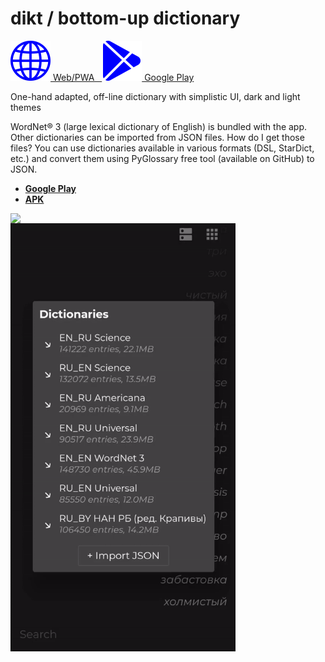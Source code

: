 # dikt / bottom-up dictionary
<p float="left">

  <a href="#" target="_blank">
     <img src="https://raw.githubusercontent.com/maxim-saplin/dikt/master/_misc/web.svg" width="64"/>
     Web/PWA
     &nbsp;
  </a>

  <a href="#" target="_blank">
     <img src="https://raw.githubusercontent.com/maxim-saplin/dikt/master/_misc/google-play.svg" width="64"/>
     Google Play
  </a>

</p>

One-hand adapted, off-line dictionary with simplistic UI, dark and light themes

WordNet® 3 (large lexical dictionary of English) is bundled with the app. Other dictionaries can be imported from JSON files. How do I get those files? You can use dictionaries available in various formats (DSL, StarDict, etc.) and convert them using PyGlossary free tool (available on GitHub) to JSON.

- **[Google Play](https://play.google.com/store/apps/details?id=com.saplin.dikt)**
- **[APK](https://github.com/maxim-saplin/dikt/releases/download/1.0.1/dikt.apk)**
 


<img align="left" src="https://raw.githubusercontent.com/maxim-saplin/dikt/master/_misc/1.gif" width="360"/>
<img align="left" src="https://raw.githubusercontent.com/maxim-saplin/dikt/master/_misc/2.gif" width="360"/>
